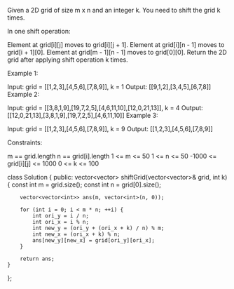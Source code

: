 Given a 2D grid of size m x n and an integer k. You need to shift the grid k times.

In one shift operation:

Element at grid[i][j] moves to grid[i][j + 1].
Element at grid[i][n - 1] moves to grid[i + 1][0].
Element at grid[m - 1][n - 1] moves to grid[0][0].
Return the 2D grid after applying shift operation k times.

 

Example 1:


Input: grid = [[1,2,3],[4,5,6],[7,8,9]], k = 1
Output: [[9,1,2],[3,4,5],[6,7,8]]
Example 2:


Input: grid = [[3,8,1,9],[19,7,2,5],[4,6,11,10],[12,0,21,13]], k = 4
Output: [[12,0,21,13],[3,8,1,9],[19,7,2,5],[4,6,11,10]]
Example 3:

Input: grid = [[1,2,3],[4,5,6],[7,8,9]], k = 9
Output: [[1,2,3],[4,5,6],[7,8,9]]
 

Constraints:

m == grid.length
n == grid[i].length
1 <= m <= 50
1 <= n <= 50
-1000 <= grid[i][j] <= 1000
0 <= k <= 100


class Solution {
public:
    vector<vector<int>> shiftGrid(vector<vector<int>>& grid, int k) {
        const int m = grid.size();
        const int n = grid[0].size();
        
        vector<vector<int>> ans(m, vector<int>(n, 0));
        
        for (int i = 0; i < m * n; ++i) {
            int ori_y = i / n;
            int ori_x = i % n;
            int new_y = (ori_y + (ori_x + k) / n) % m;
            int new_x = (ori_x + k) % n;
            ans[new_y][new_x] = grid[ori_y][ori_x];
        }
        
        return ans;
    }
};
